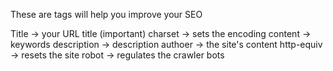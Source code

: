 These are tags will help you improve your SEO

Title -> your URL title (important)
charset -> sets the encoding
content -> keywords
description -> description
authoer -> the site's content
http-equiv -> resets the site
robot -> regulates the crawler bots